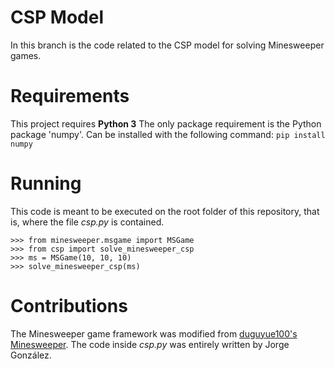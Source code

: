 # CSP Model
In this branch is the code related to the CSP model for solving Minesweeper games.

# Requirements
This project requires **Python 3**
The only package requirement is the Python package 'numpy'. Can be installed with the following command:
`pip install numpy`

# Running
This code is meant to be executed on the root folder of this repository, that is, where the file *csp.py* is contained.

```
>>> from minesweeper.msgame import MSGame
>>> from csp import solve_minesweeper_csp
>>> ms = MSGame(10, 10, 10)
>>> solve_minesweeper_csp(ms)
```

# Contributions
The Minesweeper game framework was modified from [duguyue100's Minesweeper](https://github.com/duguyue100/minesweeper). The code inside *csp.py* was entirely written by Jorge González.
